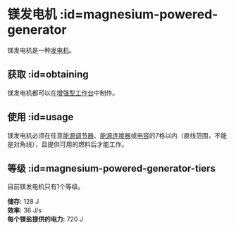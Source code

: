 # 镁发电机 :id=magnesium-powered-generator

镁发电机是一种[发电机](/Electric-Machines#energy-generation)。  

## 获取 :id=obtaining

镁发电机都可以在[增强型工作台](/Enhanced-Crafting-Table)中制作。

## 使用 :id=usage

镁发电机必须在任意[能源调节器](/Energy-Regulator)、[能源连接器](/Energy-Connector)或[电容](/Energy-Capacitors)的7格以内（直线范围，不能是对角线），且提供可用的燃料后才能工作。

## 等级 :id=magnesium-powered-generator-tiers

目前镁发电机只有1个等级。

**储存:** 128 J  
**效率:** 36 J/s  
**每个镁盐提供的电力:** 720 J  
